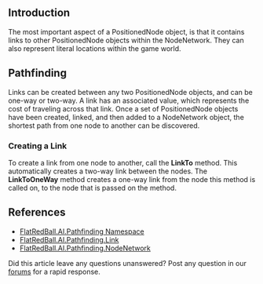## Introduction

The most important aspect of a PositionedNode object, is that it contains links to other PositionedNode objects within the NodeNetwork. They can also represent literal locations within the game world.

## Pathfinding

Links can be created between any two PositionedNode objects, and can be one-way or two-way. A link has an associated value, which represents the cost of traveling across that link. Once a set of PositionedNode objects have been created, linked, and then added to a NodeNetwork object, the shortest path from one node to another can be discovered.

### Creating a Link

To create a link from one node to another, call the **LinkTo** method. This automatically creates a two-way link between the nodes. The **LinkToOneWay** method creates a one-way link from the node this method is called on, to the node that is passed on the method.

## References

-   [FlatRedBall.AI.Pathfinding Namespace](/frb/docs/index.php?title=FlatRedBall.AI.Pathfinding_(Namespace).md "FlatRedBall.AI.Pathfinding (Namespace)")
-   [FlatRedBall.AI.Pathfinding.Link](/frb/docs/index.php?title=FlatRedBall.AI.Pathfinding.Link.md "FlatRedBall.AI.Pathfinding.Link")
-   [FlatRedBall.AI.Pathfinding.NodeNetwork](/frb/docs/index.php?title=FlatRedBall.AI.Pathfinding.NodeNetwork.md "FlatRedBall.AI.Pathfinding.NodeNetwork")

Did this article leave any questions unanswered? Post any question in our [forums](/frb/forum.md) for a rapid response.
